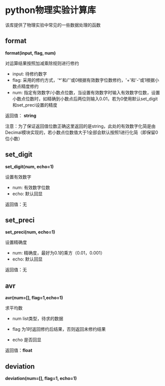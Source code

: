 # python物理实验计算库

该库提供了物理实验中常见的一些数据处理的函数

## format

**format(input, flag, num)**

对运算结果按照加减乘除规则进行修约

  * input:	待修约数字
  * flag:         采用的修约方式，'*'和/''或0根据有效数字位数修约，'+'和'-'或1根据小数点精度修约
  * num:       指定有效数字/小数点位数，当设置有效数字时输入有效数字位数，设置小数点位数时，如精确到小数点后两位则输入0.01，若为0使用默认set_digit和set_preci设置的精度

返回值： **string**

注意：为了保证返回值位数正确这里返回的是string，此处的有效数字化简是由Decimal模块实现的，若小数点位数值大于1全部会默认按照1进行化简（即保留0位小数）

## set_digit

**set_digit(num, echo=1)**

设置有效数字

* num:     有效数字位数
* echo:     默认回显

返回值：无

## set_preci

**set_preci(num, echo=1)**

设置精确度

* num:     精确度，最好为0.1的乘方（0.01，0.001）
* echo:     默认回显

返回值：无

## avr

**avr(num=[], flag=1,echo=1)**

求平均数

* num       list类型，待求的数据

* flag         为1时返回修约后结果，否则返回未修约结果

* echo       是否回显

返回值：**float**

## deviation

**deviation(num=[], flag=1, echo=1)**

